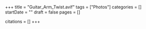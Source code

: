 +++
title = "Guitar_Arm_Twist.avif"
tags = ["Photos"]
categories = []
startDate = ""
draft = false
pages = []

citations = []
+++
